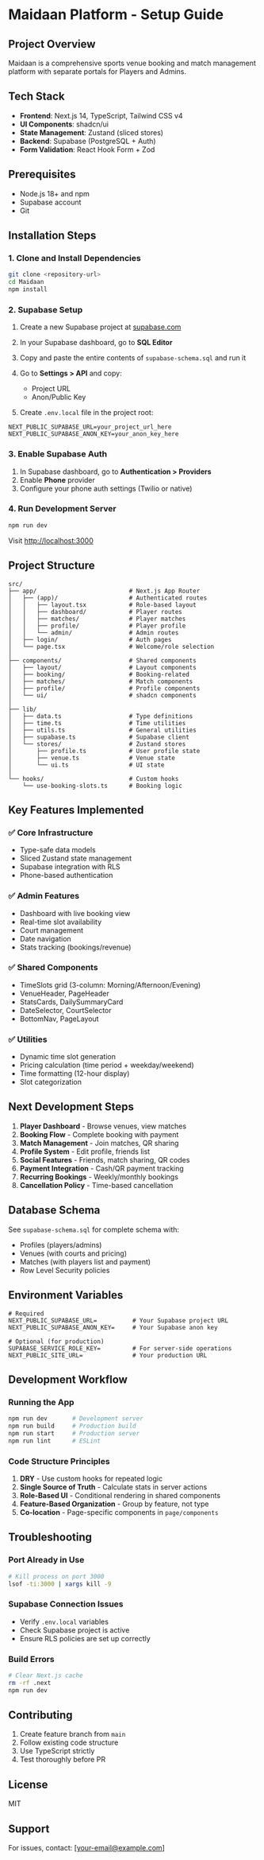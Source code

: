 # Maidaan Platform - Setup Guide

## Project Overview

Maidaan is a comprehensive sports venue booking and match management platform with separate portals for Players and Admins.

## Tech Stack

- **Frontend**: Next.js 14, TypeScript, Tailwind CSS v4
- **UI Components**: shadcn/ui
- **State Management**: Zustand (sliced stores)
- **Backend**: Supabase (PostgreSQL + Auth)
- **Form Validation**: React Hook Form + Zod

## Prerequisites

- Node.js 18+ and npm
- Supabase account
- Git

## Installation Steps

### 1. Clone and Install Dependencies

```bash
git clone <repository-url>
cd Maidaan
npm install
```

### 2. Supabase Setup

1. Create a new Supabase project at [supabase.com](https://supabase.com)

2. In your Supabase dashboard, go to **SQL Editor**

3. Copy and paste the entire contents of `supabase-schema.sql` and run it

4. Go to **Settings > API** and copy:
   - Project URL
   - Anon/Public Key

5. Create `.env.local` file in the project root:

```env
NEXT_PUBLIC_SUPABASE_URL=your_project_url_here
NEXT_PUBLIC_SUPABASE_ANON_KEY=your_anon_key_here
```

### 3. Enable Supabase Auth

1. In Supabase dashboard, go to **Authentication > Providers**
2. Enable **Phone** provider
3. Configure your phone auth settings (Twilio or native)

### 4. Run Development Server

```bash
npm run dev
```

Visit [http://localhost:3000](http://localhost:3000)

## Project Structure

```
src/
├── app/                          # Next.js App Router
│   ├── (app)/                    # Authenticated routes
│   │   ├── layout.tsx            # Role-based layout
│   │   ├── dashboard/            # Player routes
│   │   ├── matches/              # Player matches
│   │   ├── profile/              # Player profile
│   │   └── admin/                # Admin routes
│   ├── login/                    # Auth pages
│   └── page.tsx                  # Welcome/role selection
│
├── components/                   # Shared components
│   ├── layout/                   # Layout components
│   ├── booking/                  # Booking-related
│   ├── matches/                  # Match components
│   ├── profile/                  # Profile components
│   └── ui/                       # shadcn components
│
├── lib/
│   ├── data.ts                   # Type definitions
│   ├── time.ts                   # Time utilities
│   ├── utils.ts                  # General utilities
│   ├── supabase.ts               # Supabase client
│   └── stores/                   # Zustand stores
│       ├── profile.ts            # User profile state
│       ├── venue.ts              # Venue state
│       └── ui.ts                 # UI state
│
└── hooks/                        # Custom hooks
    └── use-booking-slots.ts      # Booking logic
```

## Key Features Implemented

### ✅ Core Infrastructure
- Type-safe data models
- Sliced Zustand state management
- Supabase integration with RLS
- Phone-based authentication

### ✅ Admin Features
- Dashboard with live booking view
- Real-time slot availability
- Court management
- Date navigation
- Stats tracking (bookings/revenue)

### ✅ Shared Components
- TimeSlots grid (3-column: Morning/Afternoon/Evening)
- VenueHeader, PageHeader
- StatsCards, DailySummaryCard
- DateSelector, CourtSelector
- BottomNav, PageLayout

### ✅ Utilities
- Dynamic time slot generation
- Pricing calculation (time period + weekday/weekend)
- Time formatting (12-hour display)
- Slot categorization

## Next Development Steps

1. **Player Dashboard** - Browse venues, view matches
2. **Booking Flow** - Complete booking with payment
3. **Match Management** - Join matches, QR sharing
4. **Profile System** - Edit profile, friends list
5. **Social Features** - Friends, match sharing, QR codes
6. **Payment Integration** - Cash/QR payment tracking
7. **Recurring Bookings** - Weekly/monthly bookings
8. **Cancellation Policy** - Time-based cancellation

## Database Schema

See `supabase-schema.sql` for complete schema with:
- Profiles (players/admins)
- Venues (with courts and pricing)
- Matches (with players list and payment)
- Row Level Security policies

## Environment Variables

```env
# Required
NEXT_PUBLIC_SUPABASE_URL=          # Your Supabase project URL
NEXT_PUBLIC_SUPABASE_ANON_KEY=     # Your Supabase anon key

# Optional (for production)
SUPABASE_SERVICE_ROLE_KEY=         # For server-side operations
NEXT_PUBLIC_SITE_URL=              # Your production URL
```

## Development Workflow

### Running the App
```bash
npm run dev       # Development server
npm run build     # Production build
npm run start     # Production server
npm run lint      # ESLint
```

### Code Structure Principles

1. **DRY** - Use custom hooks for repeated logic
2. **Single Source of Truth** - Calculate stats in server actions
3. **Role-Based UI** - Conditional rendering in shared components
4. **Feature-Based Organization** - Group by feature, not type
5. **Co-location** - Page-specific components in `page/components`

## Troubleshooting

### Port Already in Use
```bash
# Kill process on port 3000
lsof -ti:3000 | xargs kill -9
```

### Supabase Connection Issues
- Verify `.env.local` variables
- Check Supabase project is active
- Ensure RLS policies are set up correctly

### Build Errors
```bash
# Clear Next.js cache
rm -rf .next
npm run dev
```

## Contributing

1. Create feature branch from `main`
2. Follow existing code structure
3. Use TypeScript strictly
4. Test thoroughly before PR

## License

MIT

## Support

For issues, contact: [your-email@example.com]

